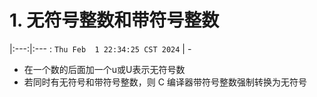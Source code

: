 # 1. 无符号整数和带符号整数
|:---:|:---  :
`Thu Feb  1 22:34:25 CST 2024` | -

* 在一个数的后面加一个u或U表示无符号数
* 若同时有无符号和带符号整数，则 C 编译器带符号整数强制转换为无符号